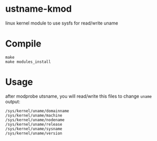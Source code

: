 # ustname-kmod
linux kernel module to use sysfs for read/write uname

# Compile

    make
    make modules_install

# Usage

after modprobe utsname, you will read/write this files to change `uname` output:

    /sys/kernel/uname/domainname
    /sys/kernel/uname/machine
    /sys/kernel/uname/nodename
    /sys/kernel/uname/release
    /sys/kernel/uname/sysname
    /sys/kernel/uname/version
